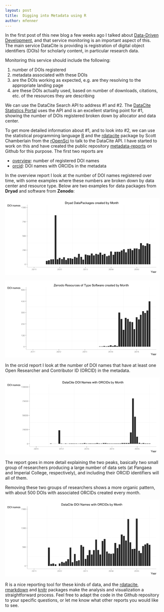 ```yaml
---
layout: post
title:  Digging into Metadata using R
author: mfenner
---
```


In the first post of this new blog a few weeks ago I talked about [Data-Driven Development](/data-driven-development/), and that service monitoring is an important aspect of this. The main service DataCite is providing is registration of digital object identifiers (DOIs) for scholarly content, in particular research data.

Monitoring this service should include the following:

1. number of DOIs registered
1. metadata associated with these DOIs
1. are the DOIs working as expected, e.g. are they resolving to the appropriate landing page
1. are these DOIs actually used, based on number of downloads, citations, etc. of the resources they are describing

We can use the DataCite Search API to address #1 and #2. The [DataCite Statistics Portal](http://stats.datacite.org/) uses the API and is an excellent starting point for #1, showing the number of DOIs registered broken down by allocator and data center.

To get more detailed information about #1, and to look into #2, we can use the statistical programming language [R](https://www.r-project.org/) and the [rdatacite](https://github.com/ropensci/rdatacite) package by Scott Chamberlain from the [rOpenSci](https://ropensci.org/) to talk to the DataCite API. I have started to work on this and have created the public repository [metadata-reports](https://github.com/datacite/metadata-reports) on Github for this purpose. The first two reports are

* [overview](https://github.com/datacite/metadata-reports/blob/master/overview/index.md): number of registered DOI names
* [orcid](https://github.com/datacite/metadata-reports/blob/master/orcid/index.md): DOI names with ORCIDs in the metadata

In the overview report I look at the number of DOI names registered over time, with some examples where these numbers are broken down by data center and resource type. Below are two examples for data packages from **Dryad** and software from **Zenodo**:

![](/assets/images/2015/08/unnamed-chunk-10-1.png)

![](/assets/images/2015/08/unnamed-chunk-12-1.png)

In the orcid report I look at the number of DOI names that have at least one Open Researcher and Contributor ID (ORCID) in the metadata.

![](/assets/images/2015/08/unnamed-chunk-3-1.png)

The report goes in more detail explaining the two peaks, basically two small group of researchers producing a large number of data sets (at Pangaea and Imperial College, respectively), and including their ORCID identifiers will all of them.

Removing these two groups of researchers shows a more organic pattern, with about 500 DOIs with associated ORCIDs created every month.

![](/assets/images/2015/08/unnamed-chunk-11-1.png)

R is a nice reporting tool for these kinds of data, and the [rdatacite](https://github.com/ropensci/rdatacite), [rmarkdown](http://rmarkdown.rstudio.com/) and [knitr](http://yihui.name/knitr/) packages make the analysis and visualization a straightforward process. Feel free to adapt the code in the Github repository to your specific questions, or let me know what other reports you would like to see.
